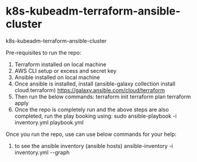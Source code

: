 # k8s-kubeadm-terraform-ansible-cluster
k8s-kubeadm-terraform-ansible-cluster

Pre-requisites to run the repo:
1) Terraform installed on local machine
2) AWS CLI setup or excess and secret key
3) Ansible installed on local machine
4) Once ansible is installed, install (ansible-galaxy collection install cloud.terraform)
https://galaxy.ansible.com/cloud/terraform
5) Then run the below commands:
terraform init
terraform plan
terraform apply
6) Once the repo is completely run and the above steps are also completed, run the play booking using:
sudo ansible-playbook -i inventory.yml playbook.yml


Once you run the repo, use can use below commands for your help:
1) to see the ansible inventory (ansible hosts)
ansible-inventory -i inventory.yml --graph 
